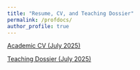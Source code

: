 ```yaml
---
title: "Resume, CV, and Teaching Dossier"
permalink: /profdocs/
author_profile: true
---
```

<object data="{{ site.url }}{{ site.baseurl }}/assets/documents/NJR_Resume_July_2025.pdf" width="2000" height="2000" type="application/pdf"></object>

[Academic CV (July 2025)](/assets/documents/Academic_CV_NJR_July_2025.pdf)

[Teaching Dossier (July 2025)](/assets/documents/Teaching_Dossier_NJR_July_2025.pdf)   

[//]: <> (Commenting out stuff below)
[//]: <> (<object data="{{ site.url }}{{ site.baseurl }}/assets/documents/Academic_CV_NJR_May_2025.pdf" width="1000" height="1000" type="application/pdf"></object>)

[//]: <> (<object data="{{ site.url }}{{ site.baseurl }}/assets/documents/Teaching_Dossier_NJR_May_2025.pdf" width="1000" height="1000" type="application/pdf"></object>)
